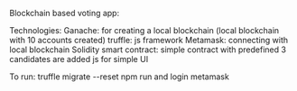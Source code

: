 Blockchain based voting app:

Technologies:
Ganache: for creating a local blockchain (local blockchain with 10 accounts created)
truffle: js framework
Metamask: connecting with local blockchain
Solidity smart contract: simple contract with predefined 3 candidates are added
js for simple UI

To run: 
truffle migrate --reset
npm run
and login metamask
